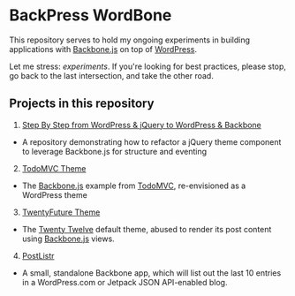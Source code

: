# BackPress WordBone

This repository serves to hold my ongoing experiments in building applications with [Backbone.js](http://backbonejs.org) on top of [WordPress](http://wordpress.org).

Let me stress: *experiments*. If you're looking for best practices, please stop, go back to the last intersection, and take the other road.

## Projects in this repository

1. [Step By Step from WordPress & jQuery to WordPress & Backbone](https://github.com/kadamwhite/wcchi-demo#readme)
  * A repository demonstrating how to refactor a jQuery theme component to leverage Backbone.js for structure and eventing
2. [TodoMVC Theme](TodoMVC)
  * The [Backbone.js](http://todomvc.com/architecture-examples/backbone/) example from [TodoMVC](http://todomvc.com), re-envisioned as a WordPress theme
3. [TwentyFuture Theme](TwentyFuture)
  * The [Twenty Twelve](http://twentytwelvedemo.wordpress.com/) default theme, abused to render its post content using [Backbone.js](http://backbonejs.org) views.
4. [PostListr](PostListr)
  * A small, standalone Backbone app, which will list out the last 10 entries in a WordPress.com or Jetpack JSON API-enabled blog.
